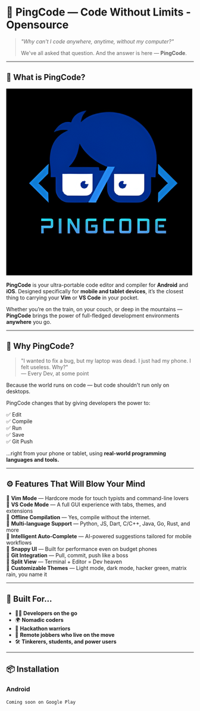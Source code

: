 # 🚀 PingCode — Code Without Limits - Opensource

> _"Why can't I code anywhere, anytime, without my computer?"_
>
> We've all asked that question. And the answer is here — **PingCode**.

---

## 📱 What is PingCode?

![PingCode](https://github.com/nalikiru-dev/pingcode/blob/main/assets/Logo.png)

**PingCode** is your ultra-portable code editor and compiler for **Android** and **iOS**. Designed specifically for **mobile and tablet devices**, it’s the closest thing to carrying your **Vim** or **VS Code** in your pocket.

Whether you’re on the train, on your couch, or deep in the mountains — **PingCode** brings the power of full-fledged development environments **anywhere** you go.

---

## 🧠 Why PingCode?

> "I wanted to fix a bug, but my laptop was dead. I just had my phone. I felt useless. Why?"  
> — Every Dev, at some point

Because the world runs on code — but code shouldn't run only on desktops.

PingCode changes that by giving developers the power to:

✅ Edit  
✅ Compile  
✅ Run  
✅ Save  
✅ Git Push

...right from your phone or tablet, using **real-world programming languages and tools.**

---

## ⚙️ Features That Will Blow Your Mind

🔹 **Vim Mode** — Hardcore mode for touch typists and command-line lovers  
🔹 **VS Code Mode** — A full GUI experience with tabs, themes, and extensions  
🔹 **Offline Compilation** — Yes, compile without the internet.  
🔹 **Multi-language Support** — Python, JS, Dart, C/C++, Java, Go, Rust, and more  
🔹 **Intelligent Auto-Complete** — AI-powered suggestions tailored for mobile workflows  
🔹 **Snappy UI** — Built for performance even on budget phones  
🔹 **Git Integration** — Pull, commit, push like a boss  
🔹 **Split View** — Terminal + Editor = Dev heaven  
🔹 **Customizable Themes** — Light mode, dark mode, hacker green, matrix rain, you name it

---

## 🚧 Built For...

- 🧑‍💻 **Developers on the go**
- 🌍 **Nomadic coders**
- 🧪 **Hackathon warriors**
- 💼 **Remote jobbers who live on the move**
- 🛠️ **Tinkerers, students, and power users**

---

## 📦 Installation

### Android
```bash
Coming soon on Google Play
